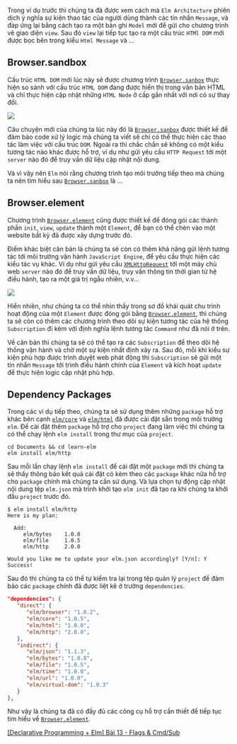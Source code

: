 Trong ví dụ trước thì chúng ta đã được xem cách mà `Elm Architecture` phiên dịch ý nghĩa sự kiện thao tác của người dùng thành các tin nhắn `Message`, và đáp ứng lại bằng cách tạo ra một bản ghi `Model` mới để gửi cho chương trình vẽ giao diện `view`. Sau đó `view` lại tiếp tục tạo ra một cấu trúc `HTMl DOM` mới được bọc bên trong kiểu `Html Message` và ...

## Browser.sandbox

Cấu trúc  `HTML DOM` mới lúc này sẽ được chương trình [`Browser.sanbox`](https://package.elm-lang.org/packages/elm/browser/latest/Browser#sandbox) thực hiện so sánh với cấu trúc `HTML DOM` đang được hiển thị trong văn bản HTML và chỉ thực hiện cập nhật những `HTML Node` ở cấp gần nhất với nơi có sự thay đổi.

![](https://images.viblo.asia/48edf321-4dda-4950-95b8-9146eee9d73e.png)

Câu chuyện mới của chúng ta lúc này đó là [`Browser.sanbox`](https://package.elm-lang.org/packages/elm/browser/latest/Browser#sandbox) được thiết kế để đảm bảo code xử lý logic mà chúng ta viết sẽ chỉ có thể thực hiện các thao tác làm việc với cấu trúc `DOM`. Ngoài ra thì chắc chắn sẽ không có một kiểu tương tác nào khác được hỗ trợ, ví dụ như gửi yêu cầu `HTTP Request` tới một `server` nào đó để truy vấn dữ liệu cập nhật nội dung.

Và vì vậy nên `Elm` nói rằng chương trình tạo môi trường tiếp theo mà chúng ta nên tìm hiểu sau [`Browser.sanbox`](https://package.elm-lang.org/packages/elm/browser/latest/Browser#sandbox) là ...

## Browser.element

Chương trình [`Browser.element`](https://package.elm-lang.org/packages/elm/browser/latest/Browser#element) cũng được thiết kế để đóng gói các thành phần `init`, `view`, `update` thành một `Element`, để bạn có thể chèn vào một website bất kỳ đã được xây dựng trước đó.

Điểm khác biệt căn bản là chúng ta sẽ còn có thêm khả năng gửi lệnh tương tác tới môi trường vận hành `JavaScript Engine`, để yêu cầu thực hiện các kiểu tác vụ khác. Ví dụ như gửi yêu cầu [`XMLHttpRequest`](https://developer.mozilla.org/en-US/docs/Web/API/XMLHttpRequest) tới một máy chủ web `server` nào đó để truy vấn dữ liệu, truy vấn thông tin thời gian từ hệ điều hành, tạo ra một giá trị ngẫu nhiên, v.v... 

![](https://images.viblo.asia/a80734a2-7799-4aa5-8ed3-4d4d86b0d040.png)

Hiển nhiên, như chúng ta có thể nhìn thấy trong sơ đồ khái quát chu trình hoạt động của một `Element` được đóng gói bằng [`Browser.element`](https://package.elm-lang.org/packages/elm/browser/latest/Browser#element), thì chúng ta sẽ còn có thêm các chương trình theo dõi sự kiện tương tác của hệ thống `Subscription` đi kèm với định nghĩa lệnh tương tác `Command` như đã nói ở trên.

Về căn bản thì chúng ta sẽ có thể tạo ra các `Subscription` để theo dõi hệ thống vận hành và chờ một sự kiện nhất định xảy ra. Sau đó, mỗi khi kiểu sự kiện phù hợp được trình duyệt web phát động thì `Subscription` sẽ gửi một tin nhắn `Message` tới trình điều hành chính của `Element` và kích hoạt `update` để thực hiện logic cập nhật phù hợp.

## Dependency Packages

Trong các ví dụ tiếp theo, chúng ta sẽ sử dụng thêm những `package` hỗ trợ khác bên cạnh [`elm/core`](https://package.elm-lang.org/packages/elm/core/latest/) và [`elm/html`](https://package.elm-lang.org/packages/elm/html/latest/) đã được cài đặt sẵn trong môi trường `elm`. Để cài đặt thêm `package` hỗ trợ cho `project` đang làm việc thì chúng ta có thể chạy lệnh `elm install` trong thư mục của `project`.

```CMD|Terminal.io
cd Documents && cd learn-elm
elm install elm/http
```

Sau mỗi lần chạy lệnh `elm install` để cài đặt một `package` mới thì chúng ta sẽ thấy thông báo kết quả cài đặt có kèm theo các `package` khác nữa hỗ trợ cho `package` chính mà chúng ta cần sử dụng. Và lựa chọn tự động cập nhật nội dung tệp `elm.json` mà trình khởi tạo `elm init` đã tạo ra khi chúng ta khởi đầu `project` trước đó.

```CMD|Terminal.io
$ elm install elm/http
Here is my plan:
  
  Add:
     elm/bytes    1.0.8
     elm/file     1.0.5
     elm/http     2.0.0

Would you like me to update your elm.json accordingly? [Y/n]: Y
Success!
```

Sau đó thì chúng ta có thể tự kiểm tra lại trong tệp quản lý `project` để đảm bảo các `package` chính đã được liệt kê ở trường `dependencies`.

```elm.json
"dependencies": {
   "direct": {
      "elm/browser": "1.0.2",
      "elm/core": "1.0.5",
      "elm/html": "1.0.0",
      "elm/http": "2.0.0",
   },
   "indirect": {
      "elm/json": "1.1.3",
      "elm/bytes": "1.0.8",
      "elm/file": "1.0.5",
      "elm/time": "1.0.0",
      "elm/url": "1.0.0",
      "elm/virtual-dom": "1.0.3"
   }
},
```

Như vậy là chúng ta đã có đầy đủ các công cụ hỗ trợ cần thiết để tiếp tục tìm hiểu về [`Browser.element`](https://package.elm-lang.org/packages/elm/browser/latest/Browser#element).

[[Declarative Programming + Elm] Bài 13 - Flags & Cmd/Sub](https://viblo.asia/p/n1j4l3X7Vwl)